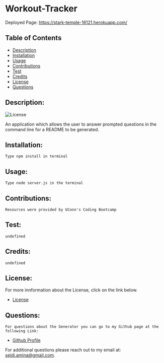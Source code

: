 # Workout-Tracker
Deployed Page: https://stark-temple-16121.herokuapp.com/

## Table of Contents

 - [Description](#description)
 - [Installation](#installation)
 - [Usage](#usage)
 - [Contributions](#contribution)
 - [Test](#test)
 - [Credits](#credits)
 - [License](#license)
 - [Questions](#questions)

 ## Description:
 ![License](https://img.shields.io/badge/License-mit-blue.svg "License Badge")

  An application which allows the user to answer prompted questions in the command line for a README to be generated.
 ## Installation:
    Type npm install in terminal
 ## Usage:
    Type node server.js in the terminal
 ## Contributions:
    Resources were provided by UConn's Coding Bootcamp
 ## Test:
    undefined
 ## Credits:
    undefined
 ## License:
  For more innformation about the License, click on the link below.

- [License](https://opensource.org/licenses/mit)

## Questions:
    For questions about the Generator you can go to my Github page at the following Link:

- [Github Profile](https:github.com/Amina-Seidi)

For additional questions please reach out to my email at: seidi.amina@gmail.com.


